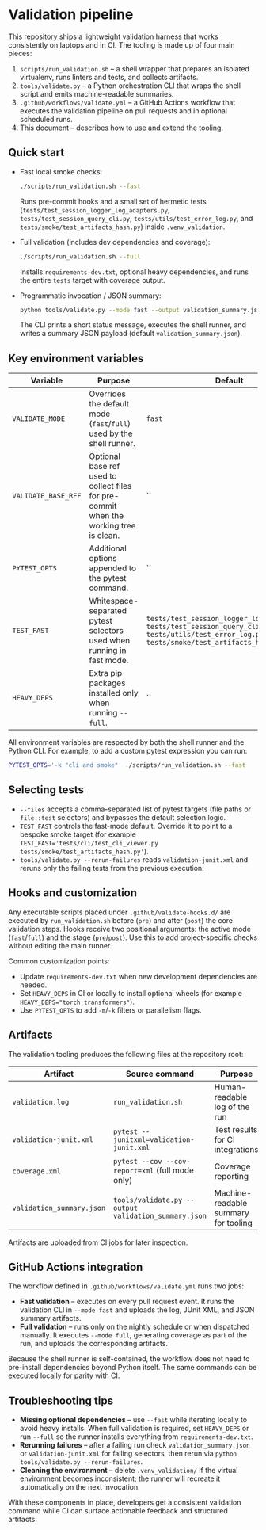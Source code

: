 # Validation pipeline

This repository ships a lightweight validation harness that works consistently
on laptops and in CI. The tooling is made up of four main pieces:

1. `scripts/run_validation.sh` – a shell wrapper that prepares an isolated
   virtualenv, runs linters and tests, and collects artifacts.
2. `tools/validate.py` – a Python orchestration CLI that wraps the shell script
   and emits machine-readable summaries.
3. `.github/workflows/validate.yml` – a GitHub Actions workflow that executes the
   validation pipeline on pull requests and in optional scheduled runs.
4. This document – describes how to use and extend the tooling.

## Quick start

* Fast local smoke checks:

  ```bash
  ./scripts/run_validation.sh --fast
  ```

  Runs pre-commit hooks and a small set of hermetic tests
  (`tests/test_session_logger_log_adapters.py`,
  `tests/test_session_query_cli.py`, `tests/utils/test_error_log.py`, and
  `tests/smoke/test_artifacts_hash.py`) inside `.venv_validation`.

* Full validation (includes dev dependencies and coverage):

  ```bash
  ./scripts/run_validation.sh --full
  ```

  Installs `requirements-dev.txt`, optional heavy dependencies, and runs the
  entire `tests` target with coverage output.

* Programmatic invocation / JSON summary:

  ```bash
  python tools/validate.py --mode fast --output validation_summary.json
  ```

  The CLI prints a short status message, executes the shell runner, and writes a
  summary JSON payload (default `validation_summary.json`).

## Key environment variables

| Variable        | Purpose                                                                 | Default |
|-----------------|-------------------------------------------------------------------------|---------|
| `VALIDATE_MODE` | Overrides the default mode (`fast`/`full`) used by the shell runner.    | `fast`  |
| `VALIDATE_BASE_REF` | Optional base ref used to collect files for pre-commit when the working tree is clean. | `` |
| `PYTEST_OPTS`   | Additional options appended to the pytest command.                      | ``      |
| `TEST_FAST`     | Whitespace-separated pytest selectors used when running in fast mode.   | `tests/test_session_logger_log_adapters.py tests/test_session_query_cli.py tests/utils/test_error_log.py tests/smoke/test_artifacts_hash.py` |
| `HEAVY_DEPS`    | Extra pip packages installed only when running `--full`.                | ``      |

All environment variables are respected by both the shell runner and the Python
CLI. For example, to add a custom pytest expression you can run:

```bash
PYTEST_OPTS='-k "cli and smoke"' ./scripts/run_validation.sh --fast
```

## Selecting tests

* `--files` accepts a comma-separated list of pytest targets (file paths or
  `file::test` selectors) and bypasses the default selection logic.
* `TEST_FAST` controls the fast-mode default. Override it to point to a
  bespoke smoke target (for example
  `TEST_FAST='tests/cli/test_cli_viewer.py tests/smoke/test_artifacts_hash.py'`).
* `tools/validate.py --rerun-failures` reads `validation-junit.xml` and reruns
  only the failing tests from the previous execution.

## Hooks and customization

Any executable scripts placed under `.github/validate-hooks.d/` are executed by
`run_validation.sh` before (`pre`) and after (`post`) the core validation steps.
Hooks receive two positional arguments: the active mode (`fast`/`full`) and the
stage (`pre`/`post`). Use this to add project-specific checks without editing
the main runner.

Common customization points:

* Update `requirements-dev.txt` when new development dependencies are needed.
* Set `HEAVY_DEPS` in CI or locally to install optional wheels (for example
  `HEAVY_DEPS="torch transformers"`).
* Use `PYTEST_OPTS` to add `-m`/`-k` filters or parallelism flags.

## Artifacts

The validation tooling produces the following files at the repository root:

| Artifact                | Source command                                        | Purpose                              |
|-------------------------|--------------------------------------------------------|--------------------------------------|
| `validation.log`        | `run_validation.sh`                                    | Human-readable log of the run        |
| `validation-junit.xml`  | `pytest --junitxml=validation-junit.xml`               | Test results for CI integrations     |
| `coverage.xml`          | `pytest --cov --cov-report=xml` (full mode only)       | Coverage reporting                   |
| `validation_summary.json` | `tools/validate.py --output validation_summary.json` | Machine-readable summary for tooling |

Artifacts are uploaded from CI jobs for later inspection.

## GitHub Actions integration

The workflow defined in `.github/workflows/validate.yml` runs two jobs:

* **Fast validation** – executes on every pull request event. It runs the
  validation CLI in `--mode fast` and uploads the log, JUnit XML, and JSON
  summary artifacts.
* **Full validation** – runs only on the nightly schedule or when dispatched
  manually. It executes `--mode full`, generating coverage as part of the run,
  and uploads the corresponding artifacts.

Because the shell runner is self-contained, the workflow does not need to
pre-install dependencies beyond Python itself. The same commands can be executed
locally for parity with CI.

## Troubleshooting tips

* **Missing optional dependencies** – use `--fast` while iterating locally to
  avoid heavy installs. When full validation is required, set `HEAVY_DEPS` or
  run `--full` so the runner installs everything from `requirements-dev.txt`.
* **Rerunning failures** – after a failing run check `validation_summary.json`
  or `validation-junit.xml` for failing selectors, then rerun via
  `python tools/validate.py --rerun-failures`.
* **Cleaning the environment** – delete `.venv_validation/` if the virtual
  environment becomes inconsistent; the runner will recreate it automatically on
  the next invocation.

With these components in place, developers get a consistent validation command
while CI can surface actionable feedback and structured artifacts.

